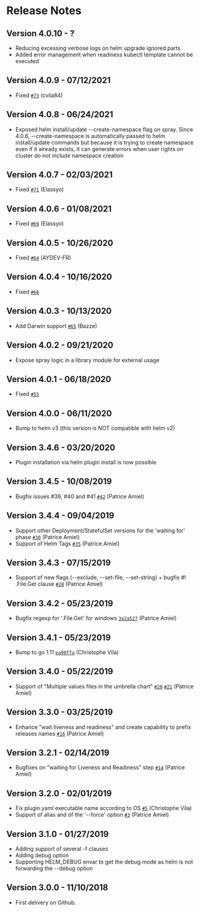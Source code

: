 # Release Notes

## Version 4.0.10 - ?
* Reducing excessing verbose logs on helm upgrade ignored parts
* Added error management when readiness kubectl template cannot be executed

## Version 4.0.9 - 07/12/2021
* Fixed [`#73`](https://github.com/ThalesGroup/helm-spray/issues/73) (cvila84)

## Version 4.0.8 - 06/24/2021
* Exposed helm install/update --create-namespace flag on spray. Since 4.0.6, --create-namespace is automatically passed to helm install/update commands but because it is trying to create namespace even if it already exists, it can generate errors when user rights on cluster do not include namespace creation  

## Version 4.0.7 - 02/03/2021
* Fixed [`#71`](https://github.com/ThalesGroup/helm-spray/issues/71) (Elassyo)

## Version 4.0.6 - 01/08/2021
* Fixed [`#69`](https://github.com/ThalesGroup/helm-spray/issues/69) (Elassyo)

## Version 4.0.5 - 10/26/2020
* Fixed [`#64`](https://github.com/ThalesGroup/helm-spray/issues/64) (AYDEV-FR)

## Version 4.0.4 - 10/16/2020
* Fixed [`#66`](https://github.com/ThalesGroup/helm-spray/issues/66)

## Version 4.0.3 - 10/13/2020
* Add Darwin support [`#65`](https://github.com/ThalesGroup/helm-spray/pull/65) (Bazze)

## Version 4.0.2 - 09/21/2020
* Expose spray logic in a library module for external usage

## Version 4.0.1 - 06/18/2020
* Fixed [`#55`](https://github.com/ThalesGroup/helm-spray/issues/55)

## Version 4.0.0 - 06/11/2020
* Bump to helm v3 (this version is NOT compatible with helm v2)

## Version 3.4.6 - 03/20/2020
* Plugin installation via helm plugin install is now possible

## Version 3.4.5 - 10/08/2019
* Bugfix issues #39, #40 and #41 [`#42`](https://github.com/gemalto/helm-spray/pull/42) (Patrice Amiel)

## Version 3.4.4 - 09/04/2019
* Support other Deployment/StatefulSet versions for the 'waiting for' phase [`#30`](https://github.com/gemalto/helm-spray/pull/30) (Patrice Amiel) 
* Support of Helm Tags [`#35`](https://github.com/gemalto/helm-spray/pull/35) (Patrice Amiel) 

## Version 3.4.3 - 07/15/2019
* Support of new flags (--exclude, --set-file, --set-string) + bugfix #! .File.Get clause [`#28`](https://github.com/gemalto/helm-spray/pull/28) (Patrice Amiel) 

## Version 3.4.2 - 05/23/2019
* Bugfix regexp for '.File.Get' for windows [`3a2a527`](https://github.com/gemalto/helm-spray/commit/3a2a5279f078391e7d8b421d7e3aa69f425ebcac) (Patrice Amiel)

## Version 3.4.1 - 05/23/2019
* Bump to go 1.11 [`ea90f7a`](https://github.com/gemalto/helm-spray/commit/ea90f7a686065dec9a9308bce4ebc3ac03a8dd4a) (Christophe Vila)

## Version 3.4.0 - 05/22/2019
* Support of "Multiple values files in the umbrella chart" [`#20`](https://github.com/gemalto/helm-spray/pull/20) [`#21`](https://github.com/gemalto/helm-spray/pull/21) (Patrice Amiel)

## Version 3.3.0 - 03/25/2019
* Enhance "wait liveness and readiness" and create capability to prefix releases names [`#16`](https://github.com/gemalto/helm-spray/pull/16) (Patrice Amiel)

## Version 3.2.1 - 02/14/2019
* Bugfixes on "waiting for Liveness and Readiness" step [`#14`](https://github.com/gemalto/helm-spray/pull/14) (Patrice Amiel)

## Version 3.2.0 - 02/01/2019
* Fix plugin.yaml executable name according to OS [`#5`](https://github.com/gemalto/helm-spray/pull/5) (Christophe Vila)
* Support of alias and of the '--force' option [`#3`](https://github.com/gemalto/helm-spray/pull/3) (Patrice Amiel)

## Version 3.1.0 - 01/27/2019
* Adding support of several -f clauses
* Adding debug option 
* Supporting HELM_DEBUG envar to get the debug mode as helm is not forwarding the --debug option

## Version 3.0.0 - 11/10/2018
* First delivery on Github.
